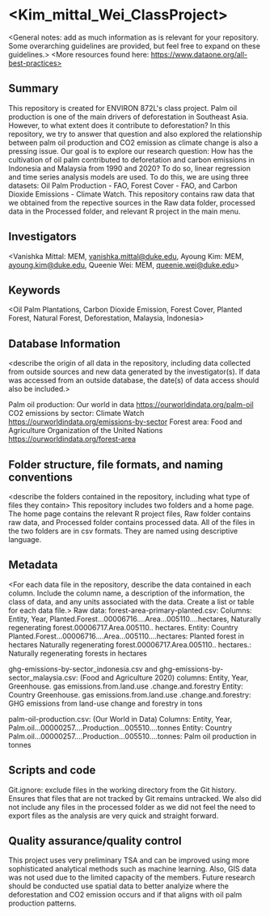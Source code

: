 # <Kim_mittal_Wei_ClassProject>

<General notes: add as much information as is relevant for your repository. Some overarching guidelines are provided, but feel free to expand on these guidelines.>
<More resources found here: https://www.dataone.org/all-best-practices>
<Delete the text inside the brackets when formatting your file.>

## Summary
This repository is created for ENVIRON 872L's class project. Palm oil production is one of the main drivers of deforestation in Southeast Asia. However, to what extent does it contribute to deforestation? In this repository, we try to answer that question and also explored the relationship between palm oil production and CO2 emission as climate change is also a pressing issue.
Our goal is to explore our research question: How has the cultivation of oil palm contributed to deforetation and carbon emissions in Indonesia and Malaysia from 1990 and 2020? To do so, linear regression and time series analysis models are used.
To do this, we are using three datasets: Oil Palm Production - FAO, Forest Cover - FAO, and Carbon Dioxide Emissions - Climate Watch. 
This repository contains raw data that we obtained from the repective sources in the Raw data folder, processed data in the Processed folder, and relevant R project in the main menu.




## Investigators
<Vanishka Mittal: MEM, vanishka.mittal@duke.edu, Ayoung Kim: MEM, ayoung.kim@duke.edu, Queenie Wei: MEM, queenie.wei@duke.edu>


## Keywords

<Oil Palm Plantations, Carbon Dioxide Emission, Forest Cover, Planted Forest, Natural Forest, Deforestation, Malaysia, Indonesia>

## Database Information

<describe the origin of all data in the repository, including data collected from outside sources and new data generated by the investigator(s). If data was accessed from an outside database, the date(s) of data access should also be included.>

Palm oil production: Our world in data https://ourworldindata.org/palm-oil
CO2 emissions by sector: Climate Watch https://ourworldindata.org/emissions-by-sector
Forest area: Food and Agriculture Organization of the United Nations https://ourworldindata.org/forest-area

## Folder structure, file formats, and naming conventions 

<describe the folders contained in the repository, including what type of files they contain>
This repository includes two folders and a home page. The home page contains the relevant R project files, Raw folder contains raw data, and Processed folder contains processed data.
All of the files in the two folders are in csv formats. They are named using descriptive language.


## Metadata

<For each data file in the repository, describe the data contained in each column. Include the column name, a description of the information, the class of data, and any units associated with the data. Create a list or table for each data file.> 
Raw data: 
forest-area-primary-planted.csv: 
Columns: Entity, Year, Planted.Forest...00006716....Area...005110....hectares, Naturally regenerating forest.00006717.Area.005110.. hectares.
Entity: Country
Planted.Forest...00006716....Area...005110....hectares: Planted forest in hectares
Naturally regenerating forest.00006717.Area.005110.. hectares.: Naturally regenerating forests in hectares

ghg-emissions-by-sector_indonesia.csv and ghg-emissions-by-sector_malaysia.csv: (Food and Agriculture 2020)
columns: Entity, Year,  Greenhouse. gas emissions.from.land.use .change.and.forestry
Entity: Country
Greenhouse. gas emissions.from.land.use .change.and.forestry: GHG emissions from land-use change and forestry in tons

palm-oil-production.csv: (Our World in Data)
Columns: Entity, Year, Palm.oil...00000257....Production...005510....tonnes
Entity: Country
Palm.oil...00000257....Production...005510....tonnes: Palm oil production in tonnes




## Scripts and code

Git.ignore: exclude files in the working directory from the Git history. Ensures that files that are not tracked by Git remains untracked. We also did not include any files in the processed folder as we did not feel the need to export files as the analysis are very quick and straight forward.

## Quality assurance/quality control

This project uses very preliminary TSA and can be improved using more sophisticated analytical methods such as machine learning. Also, GIS data was not used due to the limited capacity of the members. Future research should be conducted use spatial data to better analyize where the deforestation and CO2 emission occurs and if that aligns with oil palm production patterns.

